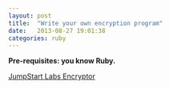 ```yaml
---
layout: post
title:  "Write your own encryption program"
date:   2013-08-27 19:01:38
categories: ruby
---
```


**Pre-requisites: you know Ruby.**

[JumpStart Labs Encryptor](http://tutorials.jumpstartlab.com/projects/encryptor.html)